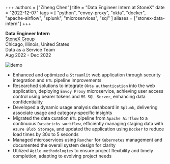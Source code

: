 +++
authors = ["Ziheng Chen"]
title = "Data Engineer Intern at StoneX"
date = "2022-12-07"
tags = [
    "python", "envoy-proxy", "okta", 
    "docker", "apache-airflow",
    "splunk", "microservices", "sql"
]
aliases = ["stonex-data-intern"]
+++
 
**Data Engineer Intern**   
[StoneX Group](https://www.stonex.com/)  
Chicago, Illinois, United States  
Data as a Service Team  
Aug 2022 - Dec 2022   

![demo](/images/experience/auth.png#center)  
- Enhanced and optimized a `Streamlit` web application through security integration and `ETL` pipeline improvements
- Researched solutions to integrate `Okta authentication` into the web application, deploying `Envoy Proxy` microservice, achieving user access control using bearer tokens and `MS SQL Server`, enhancing data confidentiality
- Developed a dynamic usage analysis dashboard in `Splunk`, delivering associate usage and category-specific insights
- Migrated the data curation `ETL` pipeline from `Apache Airflow` to a continuous `Databricks workflow`, efficiently managing staging data with `Azure Blob Storage`, and updated the application using `Docker` to reduce load times by 30x to 5 seconds
- Managed microservices using `Rancher` for `Kubernetes` management and documented the overall system design for clarity
- Utilized `Agile methodologies` to ensure project flexibility and timely completion, adapting to evolving project needs


